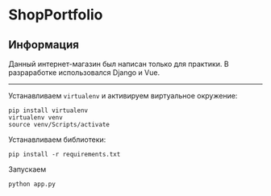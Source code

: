 # ShopPortfolio

## Информация
Данный интернет-магазин был написан только для практики. 
В разраработке использовался Django и Vue. 

***

Устанавливаем `virtualenv` и активируем виртуальное окружение: 
```
pip install virtualenv
virtualenv venv
source venv/Scripts/activate
```

Устанавливаем библиотеки: 
```
pip install -r requirements.txt
```

Запускаем
```
python app.py
```
